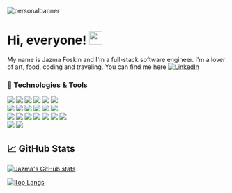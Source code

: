 

![personalbanner](https://user-images.githubusercontent.com/82051355/162058647-ee5995a4-0c00-41ce-8661-0b4a303e6acc.png)
# Hi, everyone! <img src="https://raw.githubusercontent.com/MartinHeinz/MartinHeinz/master/wave.gif" width="30px">
 My name is Jazma Foskin and I'm a full-stack software engineer. I'm a lover of art, food, coding and traveling. You can find me here [![LinkedIn](https://i.stack.imgur.com/gVE0j.png)](https://www.linkedin.com/in/jfoskin)

 
 
 ### :wrench: Technologies & Tools

![](https://img.shields.io/badge/OS-Linux-informational?style=plastic&logo=linux&logoColor=white&color=64dfdf)
![](https://img.shields.io/badge/Shell-Zsh-informational?style=plastic&logo=windowsterminal&logoColor=white&color=64dfdf)
![](https://img.shields.io/badge/Editor-VSCode-informational?style=plastic&logo=visualstudiocode&logoColor=white&color=64dfdf)
![](https://img.shields.io/badge/Code-JavaScript-informational?style=plastic&logo=javascript&logoColor=white&color=64dfdf)
![](https://img.shields.io/badge/Code-React%20Native-informational?style=plastic&logo=react&logoColor=white&color=64dfdf)
![](https://img.shields.io/badge/Tools-Firebase%20Firestore-informational?style=plastic&logo=firebase&logoColor=white&color=64dfdf)<br>
![](https://img.shields.io/badge/Tools-Expo-informational?style=plastic&logo=expo&logoColor=white&color=64dfdf)
![](https://img.shields.io/badge/Tools-Eventbrite%20API-informational?style=plastic&logo=eventbrite&logoColor=white&color=64dfdf)
![](https://img.shields.io/badge/Tools-SeatGeek%20API-informational?style=plastic&logo=&logoColor=white&color=64dfdf)
![](https://img.shields.io/badge/Tools-Figma-informational?style=plastic&logo=figma&logoColor=white&color=64dfdf)
![](https://img.shields.io/badge/Code-React-informational?style=plastic&logo=react&logoColor=white&color=64dfdf)
![](https://img.shields.io/badge/Tools-Firebase%20Authentication-informational?style=plastic&logo=firebase&logoColor=white&color=64dfdf)<br>
![](https://img.shields.io/badge/Code-HTML5-informational?style=plastic&logo=html5&logoColor=white&color=64dfdf)
![](https://img.shields.io/badge/Code-CSS3-informational?style=plastic&logo=css3&logoColor=white&color=64dfdf)
![](https://img.shields.io/badge/Tools-Heroku-informational?style=plastic&logo=heroku&logoColor=white&color=64dfdf)
![](https://img.shields.io/badge/Code-Node.js-informational?style=plastic&logo=nodedotjs&logoColor=white&color=64dfdf)
![](https://img.shields.io/badge/Tools-Git-informational?style=plastic&logo=git&logoColor=white&color=64dfdf)
![](https://img.shields.io/badge/Tools-GitHub-informational?style=plastic&logo=github&logoColor=white&color=64dfdf)
![](https://img.shields.io/badge/Code-Redux-informational?style=plastic&logo=redux&logoColor=white&color=64dfdf)<br>
![](https://img.shields.io/badge/Code-PostgreSQL-informational?style=plastic&logo=postgresql&logoColor=white&color=64dfdf)
![](https://img.shields.io/badge/Tools-Postman-informational?style=plastic&logo=postman&logoColor=white&color=64dfdf)

##  :chart_with_upwards_trend: GitHub Stats

[![Jazma's GitHub stats](https://github-readme-stats.vercel.app/api?username=jfoskin&count_private=true&show_icons=true&theme=react)](https://github.com/jfoskin/github-readme-stats)

[![Top Langs](https://github-readme-stats.vercel.app/api/top-langs/?username=jfoskin&layout=compact&theme=react)](https://github.com/jfoskin/github-readme-stats)


